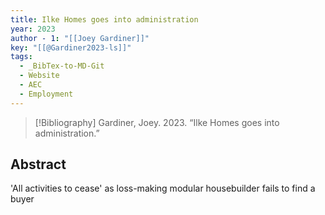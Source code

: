 ```yaml
---
title: Ilke Homes goes into administration
year: 2023
author - 1: "[[Joey Gardiner]]"
key: "[[@Gardiner2023-ls]]"
tags:
  - _BibTex-to-MD-Git
  - Website
  - AEC
  - Employment
---
```


> [!Bibliography]
> Gardiner, Joey. 2023. “Ilke Homes goes into administration.” 

## Abstract
'All activities to cease' as loss-making modular housebuilder fails to find a buyer